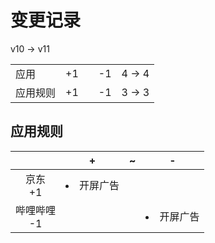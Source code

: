 # 变更记录

v10 -> v11

||||||
|-|:-:|:-:|:-:|:-:|
|应用|+1||-1|4 -> 4|
|应用规则|+1||-1|3 -> 3|

## 应用规则

||+|~|-|
|:-:|-|-|-|
|京东<br>+1|<li>开屏广告|||
|哔哩哔哩<br>-1|||<li>开屏广告|
